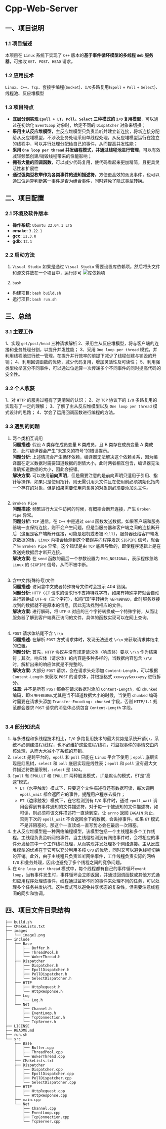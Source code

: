 # Cpp-Web-Server

## 一、项目说明

### 1.1 项目描述
本项目在 `Linux` 系统下实现了 `C++` 版本的**基于事件循环模型的多线程 `Web` 服务器**，可接收 `GET`、`POST`、`HEAD` 请求。

### 1.2 应用技术
`Linux`、`C++`、`Tcp`、套接字编程(`Socket`)、`I/O`多路复用(`Epoll` + `Poll` + `Select`)、线程池、反应堆模型

### 1.3 项目特点
- **底层分别实现 `Epoll + LT`、`Poll`、`Select` 三种模式的 `I/O` 复用模型**，可以通过在初始化 `EventLoop` 对象时，给定不同的 `Dispatcher` 对象来切换；
- **采用主从反应堆模型**，主反应堆模型只负责监听并建立新连接，将新连接分配给从反应堆模型，不涉及业务处理采用单线程处理。从反应堆模型运行在独立的线程中，可以并行处理分配给自己的事件，从而提高并发性能；
- **采用 `One loop per thread` 并发编程模式，并通过线程池进行管理**，可以有效减轻频繁创建/销毁线程带来的性能影响；
- **拥有大量的回调函数**，可以减少代码复用，使代码看起来更加精简，且更具灵活性和扩展性
- **通过强类型枚举作为各类事件的通知描述符**，方便更高效的派发事件，也可以通过位运算判断某一事件是否为组合事件，同时避免了隐式类型转换。

## 二、项目配置
### 2.1 环境及软件版本
- **操作系统**: `Ubuntu 22.04.1 LTS`
- **cmake**: `3.22.1`
- **gcc**: `11.3.0`
- **gdb**: `12.1`

### 2.2 启动方法
1. `Visual Studio`
如果是通过 `Visual Studio` 需要设置库依赖项，然后将头文件和源文件放在一个项目中，运行即可
![库依赖项](images/image1.png)

2. `bash`
- 构建项目: ```bash build.sh```
- 运行项目: ```bash run.sh```

## 三、总结

### 3.1 主要工作
1、实现 `get/post/head` 三种请求解析
2、采用主从反应堆模型，将与客户端的连接和业务处理分割，以提升并发性能；
3、采用 `One loop per thread` 模式，并利用线程池进行统一管理，在提升并行效率的前提下减少了线程创建与销毁的开销；
4、利用回调函数的优势，减少代码复用，增加灵活性及可读性；
5、利用强类型枚举区分不同事件，可以通过位运算一次传递多个不同事件的同时提高代码的安全性。

### 3.2 个人收获
1、对 `HTTP` 的服务过程有了更清晰的认识；
2、对 `TCP` 协议下的 `I/O` 多路复用的实现有了一定的理解；
3、了解了主从反应堆模型以及 `One loop per thread` 模式设计的思路；
4、学会了运用回调函数进行编程的方法。

### 3.3 遇到的问题
1. 两个类相互调用<br>
**问题描述**: 假设 A 类存在成员变量 B 类成员，且 B 类存在成员变量 A 类成员，此时编译器会产生“未定义的符号”的错误提示。<br>
**问题分析**: 上述情况会产生循环依赖，编译器无法解决这个依赖关系，因为编译器在定义数据时需要知道数据的剧情大小，此时两者相互包含，编译器无法准确知道数据的大小，因此会报错。<br>
**解决方案**: 可以使用**前向声明**，但是需要注意的是前向声明只适用于引用、指针等操作，如果只是使用指针，则无需引用头文件且在使用前必须初始化指向一个存在的对象，但是如果需要使用包含类的对象则必须要添加头文件。<br><br>

2. `Broken Pipe`<br>
**问题描述**: 频繁进行大文件访问的时候，有概率会断开连接，产生 `Broken Pipe` 异常。<br>
**问题分析**: `TCP` 通信，在 `C++` 中是通过 `send` 函数发送数据。如果客户端和服务器端一直保持连接，则不会产生问题，但是当服务器和客户端之间的连接断开后（这里是客户端断开连接，可能是宕机或者被 `Kill`），服务器还给客户端发送数据的话，`Linux` 内核会检测到这个错误并向程序发送 `SIGPIPE` 信号，就会产生 `Broken Pipe` 异常。这个错误是由 `TCP` 底层导致的，即使程序逻辑上是在发送完数据后才断开连接。<br>
**解决方案**: 在 `send` 函数的最后一个参数设置为 `MSG_NOSIGNAL`，表示程序忽略 `Linux` 的 `SIGPIPE` 信号，从而不被中断。<br><br>

3. 含中文(特殊符号)文件<br>
**问题描述**: 访问含中文或者特殊符号文件时会提示 404 错误。<br>
**问题分析**: `HTTP GET` 请求的请求行不支持特殊字符，如果有特殊字符就会自动进行转换成 `UTF-8`（三个字符），如将“国”字转换为 `%EF%9B%BD`，此时服务器接收到的数据就不是原本的信息，因此无法找到相应的文件。<br>
**解决方案**: 进行解码，将 `UTF-8` 对应的三个字符转换成一个特殊字符，从而让服务器了解到客户端真正访问的文件，具体的函数实现可以在网上查询。<br><br>

4. `POST` 请求体结尾不含 `\r\n`<br>
**问题描述**: 在解析 `POST` 方式请求体时，发现无法通过 `\r\n` 来获取请求体结束的位置。<br>
**问题分析**: 首先，`HTTP` 协议并没有规定请求体（响应体）要以 `\r\n` 作为结束符；其次，响应体（请求体）的内容是多种多样的，当数据内容包含 `\r\n` 时，解析出来的响应体就是不完整的。<br>
**解决方案**: 大部分 `POST` 请求，会在请求头处添加 `Content-Length`，可以根据 `Content-Length` 来获取 `POST` 的请求体，并根据格式 `xxx=yyy&xxx=yyy` 进行拆分。<br>
**注意**: 并不是所有 `POST` 都会在请求数据时添加 `Content-Length`，如 `chunked` 编码，即`分块传输编码`.尤其是当不知道数据大小的时候，当使用 `chunked` 编码时需要在请求头添加 `Transfer-Encoding: chunked` 字段，否则 `HTTP/1.1` 规范都会要求 `POST` 请求的消息体必须包含 `Content-Length` 字段。<br><br>


### 3.4 部分知识点
1. 与多进程和多线程技术相比，`I/O` 多路复用技术的最大优势是系统开销小，系统不必创建进程/线程，也不必维护这些进程/线程，将监视事件的事情交由内核处理，从而大大减小了系统的开销。
2. `select` 是跨平台的，`epoll` 和 `poll` 只能在 `Linux` 平台下使用；`epoll` 底层实现是红黑树，`select` 和 `poll` 底层实现是线性表；`epoll` 和 `poll` 没有最大文件描述符数量限制，`select` 是 `1024`。
3. `Epoll` 有 `EPOLLLT` 和 `EPOLLET` 两种触发模式，LT是默认的模式，ET是“高速”模式。
   - `LT`（水平触发）模式下，只要这个文件描述符还有数据可读，每次调用 `epoll_wait` 都会返回它的事件，提醒用户程序去操作；
   - `ET`（边缘触发）模式下，在它检测到有 `I/O` 事件时，通过 `epoll_wait` 调用会得到有事件通知的文件描述符，对于每一个被通知的文件描述符，如可读，则必须将该文件描述符一直读到空，让 `errno` 返回 `EAGAIN` 为止，否则下次的 `epoll_wait` 不会返回余下的数据，会丢掉事件。如果 `ET` 模式不是非阻塞的，那这个一直读或一直写势必会在最后一次阻塞。
4. 主从反应堆模型是一种网络编程模型，该模型包括一个主线程和多个工作线程。主线程负责监听网络事件，当主线程检测到有网络事件时，会将相应的事件分发给其中一个工作线程处理，从而实现并发处理多个网络连接。主从反应堆模型的优点在于它可以充分利用多核 `CPU` 的优势，同时又可以避免线程切换的开销。此外，由于主线程只负责监听网络事件，工作线程负责实际的网络 `I/O` 和业务处理，因此也避免了多个线程之间的竞争问题。
5. 在 `One loop per thread` 模式中，每个线程都有自己的事件循环`event loop`，当有事件发生时，事件循环会立即返回，并通过回调函数或其他方式通知应用程序处理该事件，线程通过监听不同的事件来处理不同的任务，可以处理多个任务并发执行。这种模式可以避免共享状态的复杂性，但需要注意线程间的同步和协调。

## 四、项目文件目录结构
```
├── build.sh
├── CMakeLists.txt
├── images
│   └── image1.png
├── include
│   ├── Base
│   │   ├── Buffer.h
│   │   ├── ThreadPool.h
│   │   └── WokerThread.h
│   ├── Dispatcher
│   │   ├── Dispatcher.h
│   │   ├── EpollDispatcher.h
│   │   ├── PollDispatcher.h
│   │   └── SelectDispatcher.h
│   ├── HTTP
│   │   ├── HttpRequest.h
│   │   └── HttpResponse.h
│   ├── Log
│   │   └── Log.h
│   └── Net
│       ├── Channel.h
│       ├── EventLoop.h
│       ├── TcpConnection.h
│       └── TcpServer.h
├── LICENSE
├── README.md
├── run.sh
└── src
    ├── Base
    │   ├── Buffer.cpp
    │   ├── ThreadPool.cpp
    │   └── WokerThread.cpp
    ├── CMakeLists.txt
    ├── Dispatcher
    │   ├── Dispatcher.cpp
    │   ├── EpollDispatcher.cpp
    │   ├── PollDispatcher.cpp
    │   └── SelectDispatcher.cpp
    ├── HTTP
    │   ├── HttpRequest.cpp
    │   └── HttpResponse.cpp
    ├── main.cpp
    └── Net
        ├── Channel.cpp
        ├── EventLoop.cpp
        ├── TcpConnection.cpp
        └── TcpServer.cpp
```